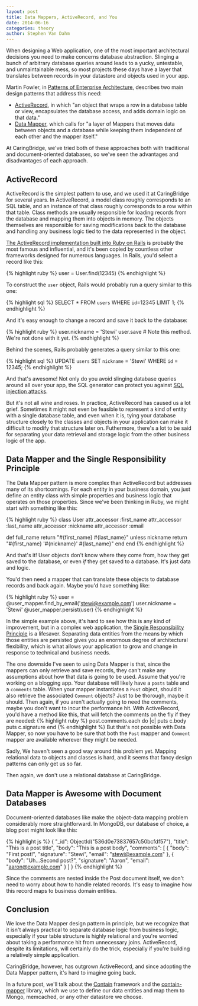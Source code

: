 ```yaml
---
layout: post
title: Data Mappers, ActiveRecord, and You
date: 2014-06-16
categories: theory
author: Stephen Van Dahm
---
```


When designing a Web application, one of the most important architectural
decisions you need to make concerns database abstraction. Slinging a bunch
of arbitrary database queries around leads to a yucky, untestable, and
unmaintainable mess, so most projects these days have a layer that translates
between records in your datastore and objects used in your app.

Martin Fowler, in [Patterns of Enterprise Architecture][paa], describes two
main design patterns that address this need:

   * [ActiveRecord][ar], in which "an object that wraps a row in a database
     table or view, encapsulates the database access, and adds domain logic
     on that data."
   * [Data Mapper][dm], which calls for "a layer of Mappers that moves data
     between objects and a database while keeping them independent of each
     other and the mapper itself."

At CaringBridge, we've tried both of these approaches both with traditional
and document-oriented databases, so we've seen the advantages and
disadvantages of each approach.

## ActiveRecord ##

ActiveRecord is the simplest pattern to use, and we used it at CaringBridge
for several years. In ActiveRecord, a model class roughly corresponds to an
SQL table, and an instance of that class roughly corresponds to a row within
that table.  Class methods are usually responsible for loading records from
the database and mapping them into objects in memory. The objects themselves
are responsible for saving modifications back to the database and handling any
business logic tied to the data represented in the object.

[The ActiveRecord implementation built into Ruby on Rails][arror] is probably
the most famous and influential, and it's been copied by countless other
frameworks designed for numerous languages. In Rails, you'd select a record like
this:

{% highlight ruby %}
user = User.find(12345)
{% endhighlight %}

To construct the `user` object, Rails would probably run a query similar to
this one:

{% highlight sql %}
SELECT *
FROM `users`
WHERE `id`=12345
LIMIT 1;
{% endhighlight %}

And it's easy enough to change a record and save it back to the database:

{% highlight ruby %}
user.nickname = 'Stewi'
user.save # Note this method. We're not done with it yet.
{% endhighlight %}

Behind the scenes, Rails probably generates a query similar to this one:

{% highlight sql %}
UPDATE `users`
SET `nickname` = 'Stewi'
WHERE `id` = 12345;
{% endhighlight %}

And that's awesome! Not only do you avoid slinging database queries around
all over your app, the SQL generator can protect you against [SQL injection
attacks][xkcd].

But it's not all wine and roses. In practice, ActiveRecord has caused us a lot
grief. Sometimes it might not even be feasible to represent a kind of entity
with a single database table, and even when it is, tying your database structure
closely to the classes and objects in your application can make it difficult to
modify that structure later on.  Futhermore, there's a lot to be said for
separating your data retrieval and storage logic from the other business logic
of the app.

## Data Mapper and the Single Responsibility Principle ##

The Data Mapper pattern is more complex than ActiveRecord but addresses many
of its shortcomings. For each entity in your business domain, you just define
an entity class with simple properties and business logic that operates on those
properties. Since we've been thinking in Ruby, we might start with something
like this:

{% highlight ruby %}
class User
  attr_accessor :first_name
  attr_accessor :last_name
  attr_accessor :nickname
  attr_accessor :email

  def full_name
    return "#{first_name} #{last_name}" unless nickname
    return "#{first_name} '#{nickname}' #{last_name}"
  end
end
{% endhighlight %}

And that's it! User objects don't know where they come from, how they get saved
to the database, or even *if* they get saved to a database. It's just data and
logic.

You'd then need a mapper that can translate these objects to database records
and back again. Maybe you'd have something like:

{% highlight ruby %}
user = @user_mapper.find_by_email('stewi@example.com')
user.nickname = 'Stewi'
@user_mapper.persist(user)
{% endhighlight %}

In the simple example above, it's hard to see how this is any kind of improvement,
but in a complex web application, the [Single Responsibility Principle][srp] is
a lifesaver. Separating data entities from the means by which those entities
are persisted gives you an enormous degree of architectural flexibility, which
is what allows your application to grow and change in response to technical
and business needs.

The one downside I've seen to using Data Mapper is that, since the mappers
can only retrieve and save records, they can't make any assumptions about how that
data is going to be used.  Assume that you're working on a blogging app.
Your database will likely have a `posts` table and a `comments` table. When your
mapper instantiates a `Post` object, should it also retrieve the associated
`Comment` objects? Just to be thorough, maybe it should. Then again, if you
aren't actually going to need the comments, maybe you don't want to incur
the performance hit. With ActiveRecord, you'd have a method like this, that will
fetch the comments on the fly if they are needed:
{% highlight ruby %}
post.comments.each do |c|
  puts c.body
  puts c.signature
end
{% endhighlight %}
But that's not possible with Data Mapper, so now you have to be sure that both
the `Post` mapper and `Comment` mapper are available wherever they might be
needed.

Sadly, We haven't seen a good way around this problem yet. Mapping relational
data to objects and classes is hard, and it seems that fancy design patterns
can only get us so far.

Then again, we don't use a relational database at CaringBridge.

## Data Mapper is Awesome with Document Databases ##

Document-oriented databases like make the object-data mapping problem
considerably more straightforward. In MongoDB, our database of choice, a blog
post might look like this:

{% highlight js %}
{
  "_id": ObjectId("536d0e73837657c50bcfdf57"),
  "title": "This is a post title",
  "body": "This is a post body",
  "comments": [
    {
      "body": "First post!",
      "signature": "Stewi",
      "email": "stewi@example.com"
    },
    {
      "body": "Uh...Second post?",
      "signature": "Aaron",
      "email": "aaron@example.com"
    }
  ]
}
{% endhighlight %}

Since the comments are nested inside the Post document itself, we don't need
to worry about how to handle related records. It's easy to imagine how this
record maps to business domain entities.


## Conclusion ##

We love the Data Mapper design pattern in principle, but we recognize that
it isn't always practical to separate database logic from business logic,
especially if your table structure is highly relational and you're worried
about taking a performance hit from unnecessary joins. ActiveRecord, despite
its limitations, will certainly do the trick, especially if you're building
a relatively simple application.

CaringBridge, however, has outgrown ActiveRecord, and since adopting the Data
Mapper pattern, it's hard to imagine going back.

In a future post, we'll talk about the [Contain][contain] framework and the
[contain-mapper][cm] library, which we use to define our data entities and map
them to Mongo, memcached, or any other datastore we choose.


[paa]: http://martinfowler.com/books/eaa.html
[ar]: http://martinfowler.com/eaaCatalog/activeRecord.html
[dm]: http://martinfowler.com/eaaCatalog/dataMapper.html
[arror]: http://guides.rubyonrails.org/active_record_basics.html
[xkcd]: http://xkcd.com/327/
[srp]: http://en.wikipedia.org/wiki/Single_responsibility_principle
[contain]: https://github.com/andrew-kandels/contain
[cm]: https://github.com/andrew-kandels/contain-mapper
